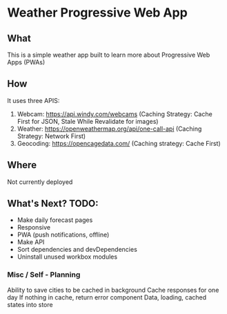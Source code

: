 # Weather Progressive Web App

## What

This is a simple weather app built to learn more about Progressive Web Apps (PWAs)

## How

It uses three APIS:

1. Webcam: https://api.windy.com/webcams (Caching Strategy: Cache First for JSON, Stale While Revalidate for images)
2. Weather: https://openweathermap.org/api/one-call-api (Caching Strategy: Network First)
3. Geocoding: https://opencagedata.com/ (Caching strategy: Cache First)

## Where

Not currently deployed

## What's Next? TODO:

- Make daily forecast pages
- Responsive
- PWA (push notifications, offline)
- Make API
- Sort dependencies and devDependencies
- Uninstall unused workbox modules

### Misc / Self - Planning

Ability to save cities to be cached in background
Cache responses for one day
If nothing in cache, return error component
Data, loading, cached states into store
